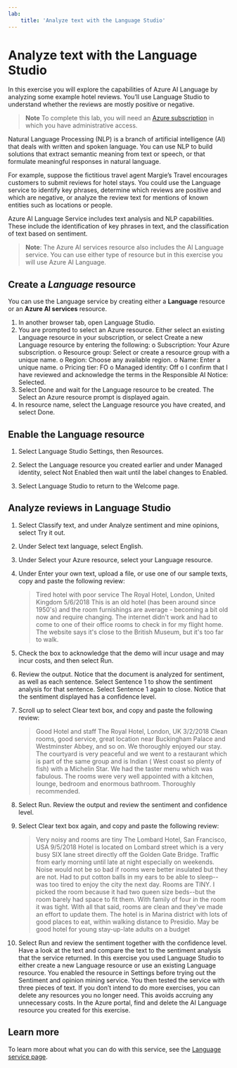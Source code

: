 ```yaml
---
lab:
    title: 'Analyze text with the Language Studio'
---
```


# Analyze text with the Language Studio

In this exercise you will explore the capabilities of Azure AI Language by analyzing some example hotel reviews. You’ll use Language Studio to understand whether the reviews are mostly positive or negative.

> **Note**
> To complete this lab, you will need an [Azure subscription](https://azure.microsoft.com/free?azure-portal=true) in which you have administrative access.

Natural Language Processing (NLP) is a branch of artificial intelligence (AI) that deals with written and spoken language. You can use NLP to build solutions that extract semantic meaning from text or speech, or that formulate meaningful responses in natural language.

For example, suppose the fictitious travel agent Margie’s Travel encourages customers to submit reviews for hotel stays. You could use the Language service to identify key phrases, determine which reviews are positive and which are negative, or analyze the review text for mentions of known entities such as locations or people.

Azure AI Language Service includes text analysis and NLP capabilities. These include the identification of key phrases in text, and the classification of text based on sentiment.

> **Note**: The Azure AI services resource also includes the AI Language service. You can use either type of resource but in this exercise you will use Azure AI Language.


## Create a *Language* resource

You can use the Language service by creating either a **Language** resource or an **Azure AI services** resource.

1.	In another browser tab, open Language Studio. 
2.	You are prompted to select an Azure resource. Either select an existing Language resource in your subscription, or select Create a new Language resource by entering the following:
o	Subscription: Your Azure subscription.
o	Resource group: Select or create a resource group with a unique name.
o	Region: Choose any available region.
o	Name: Enter a unique name.
o	Pricing tier: FO
o	Managed identity: Off
o	I confirm that I have reviewed and acknowledge the terms in the Responsible AI Notice: Selected.
3.	Select Done and wait for the Language resource to be created. The Select an Azure resource prompt is displayed again.
4.	In resource name, select the Language resource you have created, and select Done.

## Enable the **Language** resource

1.	Select Language Studio Settings, then Resources.
 
2.	Select the Language resource you created earlier and under Managed identity, select Not Enabled then wait until the label changes to Enabled.
3.	Select Language Studio to return to the Welcome page.

## Analyze reviews in Language Studio

1.	Select Classify text, and under Analyze sentiment and mine opinions, select Try it out.

2.	Under Select text language, select English. 

3.	Under Select your Azure resource, select your Language resource.

4.	Under Enter your own text, upload a file, or use one of our sample texts, copy and paste the following review:

    >Tired hotel with poor service
    The Royal Hotel, London, United Kingdom
    5/6/2018
    This is an old hotel (has been around since 1950's) and the room furnishings are average - becoming a bit old now and require changing. The internet didn't work and had to come to one of their office rooms to check in for my flight home. The website says it's close to the British Museum, but it's too far to walk.

5.	Check the box to acknowledge that the demo will incur usage and may incur costs, and then select Run. 

6.	Review the output. Notice that the document is analyzed for sentiment, as well as each sentence. Select Sentence 1 to show the sentiment analysis for that sentence. Select Sentence 1 again to close. Notice that the sentiment displayed has a confidence level.

7.	Scroll up to select Clear text box, and copy and paste the following review:
 
    >Good Hotel and staff
    The Royal Hotel, London, UK
    3/2/2018
    Clean rooms, good service, great location near Buckingham Palace and Westminster Abbey, and so on. We thoroughly enjoyed our stay. The courtyard is very peaceful and we went to a restaurant which is part of the same group and is Indian ( West coast so plenty of fish) with a Michelin Star. We had the taster menu which was fabulous. The rooms were very well appointed with a kitchen, lounge, bedroom and enormous bathroom. Thoroughly recommended.

8.	Select Run. Review the output and review the sentiment and confidence level.

9.	Select Clear text box again, and copy and paste the following review:

    >Very noisy and rooms are tiny
    The Lombard Hotel, San Francisco, USA
    9/5/2018
    Hotel is located on Lombard street which is a very busy SIX lane street directly off the Golden Gate Bridge. Traffic from early morning until late at night especially on weekends. Noise would not be so bad if rooms were better insulated but they are not. Had to put cotton balls in my ears to be able to sleep--was too tired to enjoy the city the next day. Rooms are TINY. I picked the room because it had two queen size beds--but the room barely had space to fit them. With family of four in the room it was tight. With all that said, rooms are clean and they've made an effort to update them. The hotel is in Marina district with lots of good places to eat, within walking distance to Presidio. May be good hotel for young stay-up-late adults on a budget

10. Select Run and review the sentiment together with the confidence level. Have a look at the text and compare the text to the sentiment analysis that the service returned.
In this exercise you used Language Studio to either create a new Language resource or use an existing Language resource. You enabled the resource in Settings before trying out the Sentiment and opinion mining service. You then tested the service with three pieces of text.
If you don’t intend to do more exercises, you can delete any resources you no longer need. This avoids accruing any unnecessary costs. In the Azure portal, find and delete the AI Language resource you created for this exercise.

## Learn more

To learn more about what you can do with this service, see the [Language service page](https://azure.microsoft.com/services/cognitive-services/language-service/).

